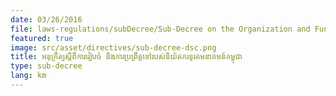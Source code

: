 ```yaml
---
date: 03/26/2016
file: laws-regulations/subDecree/Sub-Decree on the Organization and Functioning of the Telecommunication Regulator of Cambodia.pdf
featured: true
image: src/asset/directives/sub-decree-dsc.png
title: អនុក្រឹត្យស្តីពីការរៀបចំ និងការប្រព្រឹត្តទៅរបស់និយ័តករទូរគមនាគមន៍កម្ពុជា
type: sub-decree
lang: km
---
```


